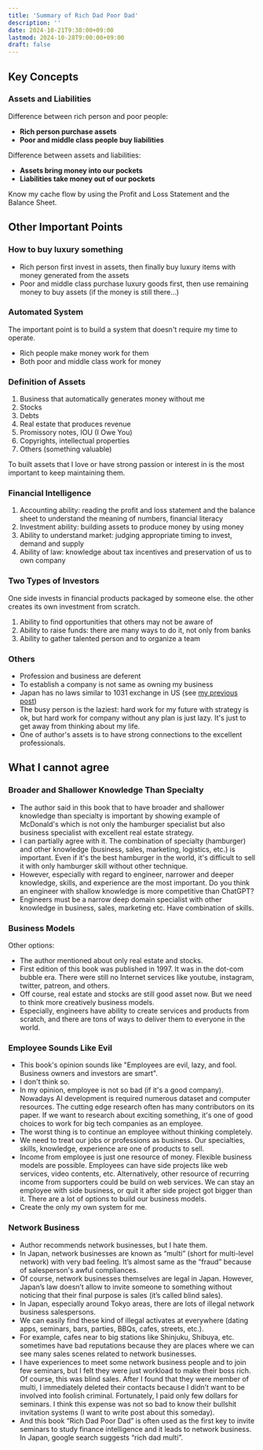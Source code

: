 ```yaml
---
title: 'Summary of Rich Dad Poor Dad'
description: ''
date: 2024-10-21T9:30:00+09:00
lastmod: 2024-10-28T9:00:00+09:00
draft: false
---
```


## Key Concepts

### Assets and Liabilities

Difference between rich person and poor people:

- **Rich person purchase assets**
- **Poor and middle class people buy liabilities**

Difference between assets and liabilities:

- **Assets bring money into our pockets**
- **Liabilities take money out of our pockets**

Know my cache flow by using the Profit and Loss Statement and the Balance Sheet.

## Other Important Points

### How to buy luxury something

- Rich person first invest in assets, then finally buy luxury items with money generated from the assets
- Poor and middle class purchase luxury goods first, then use remaining money to buy assets (if the money is still there...)

### Automated System

The important point is to build a system that doesn't require my time to operate.

- Rich people make money work for them
- Both poor and middle class work for money

### Definition of Assets

1. Business that automatically generates money without me
2. Stocks
3. Debts
4. Real estate that produces revenue
5. Promissory notes, IOU (I Owe You)
6. Copyrights, intellectual properties
7. Others (something valuable)

To built assets that I love or have strong passion or interest in is the most important to keep maintaining them.

### Financial Intelligence

1. Accounting ability: reading the profit and loss statement and the balance sheet to understand the meaning of numbers, financial literacy
2. Investment ability: building assets to produce money by using money
3. Ability to understand market: judging appropriate timing to invest, demand and supply
4. Ability of law: knowledge about tax incentives and preservation of us to own company

### Two Types of Investors

One side invests in financial products packaged by someone else. the other  creates its own investment from scratch.

1. Ability to find opportunities that others may not be aware of
2. Ability to raise funds: there are many ways to do it, not only from banks
3. Ability to gather talented person and to organize a team

### Others

- Profession and business are deferent
- To establish a company is not same as owning my business
- Japan has no laws similar to 1031 exchange in US (see [my previous post](https://tsuji.tech/no-1031-exchange-japan/))
- The busy person is the laziest: hard work for my future with strategy is ok, but hard work for company without any plan is just lazy. It's just to get away  from thinking about my life.
- One of author's assets is to have strong connections to the excellent professionals.

## What I cannot agree

### Broader and Shallower Knowledge Than Specialty

- The author said in this book that to have broader and shallower knowledge than specialty is important by showing example of McDonald's which is not only the hamburger specialist but also business specialist with excellent real estate strategy.
- I can partially agree with it. The combination of specialty (hamburger) and other knowledge (business, sales, marketing, logistics, etc.) is important. Even if it's the best hamburger in the world, it's difficult to sell it with only hamburger skill without other technique.
- However, especially with regard to engineer, narrower and deeper knowledge, skills, and experience are the most important. Do you think an engineer with shallow knowledge is more competitive than ChatGPT?
- Engineers must be a narrow deep domain specialist with other knowledge in business, sales, marketing etc. Have combination of skills.

### Business Models

Other options:

- The author mentioned about only real estate and stocks.
- First edition of this book was published in 1997. It was in the dot-com bubble era. There were still no Internet services like youtube, instagram, twitter, patreon, and others.
- Off course, real estate and stocks are still good asset now. But we need to think more creatively business models.
- Especially, engineers have ability to create services and products from scratch, and there are tons of ways to deliver them to everyone in the world.

### Employee Sounds Like Evil

- This book's opinion sounds like "Employees are evil, lazy, and fool. Business owners and investors are smart".
- I don't think so.
- In my opinion, employee is not so bad (if it's a good company). Nowadays AI development is required numerous dataset and computer resources. The cutting edge research often has many contributors on its paper. If we want to research about exciting something, it's one of good choices to work for big tech companies as an employee.
- The worst thing is to continue an employee without thinking completely.
- We need to treat our jobs or professions as business. Our specialties, skills, knowledge, experience are one of products to sell.
- Income from employee is just one resource of money. Flexible business models are possible. Employees can have side projects like web services, video contents, etc. Alternatively, other resource of recurring income from supporters could be build on web services. We can stay an employee with side business, or quit it after side project got bigger than it. There are a lot of options to build our business models.
- Create the only my own system for me.

### Network Business

- Author recommends network businesses, but I hate them.
- In Japan, network businesses are known as “multi” (short for multi-level network) with very bad feeling. It’s almost same as the “fraud” because of salesperson's awful compliances.
- Of course, network businesses themselves are legal in Japan. However, Japan’s law doesn’t allow to invite someone to something without noticing that their final purpose is sales (it’s called blind sales).
- In Japan, especially around Tokyo areas, there are lots of illegal network business salespersons.
- We can easily find these kind of illegal activates at everywhere (dating apps, seminars, bars, parties, BBQs, cafes, streets, etc.).
- For example, cafes near to big stations like Shinjuku, Shibuya, etc. sometimes have bad reputations because they are places where we can see many sales scenes related to network businesses.
- I have experiences to meet some network business people and to join few seminars, but I felt they were just workload to make their boss rich. Of course, this was blind sales. After I found that they were member of multi, I immediately deleted their contacts because I didn’t want to be involved into foolish criminal. Fortunately, I paid only few dollars for seminars. I think this expense was not so bad to know their bullshit invitation systems (I want to write post about this someday).
- And this book “Rich Dad Poor Dad” is often used as the first key to invite seminars to study finance intelligence and it leads to network business. In Japan, google search suggests “rich dad multi”.
